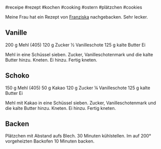 #receipe #rezept #kochen #cooking #ostern #plätzchen #cookies


Meine Frau hat ein Rezept von [Franziska](https://www.einfachkochen.de/autoren/franziska) nachgebacken.
Sehr lecker.

## Vanille

200 g Mehl (405)
120 g Zucker
½ Vanilleschote
125 g kalte Butter
Ei

Mehl in eine Schüssel sieben. 
Zucker, Vanilleschotenmark und die kalte Butter hinzu. Kneten.
Ei hinzu. Fertig kneten.

## Schoko

150 g Mehl (405)
50 g Kakao
120 g Zucker
¼ Vanilleschote
125 g kalte Butter
Ei

Mehl mit Kakao in eine Schüssel sieben.
Zucker, Vanilleschotenmark und die kalte Butter hinzu. Kneten.
Ei hinzu. Fertig kneten.

## Backen

Plätzchen mit Abstand aufs Blech. 
30 Minuten kühlstellen.
Im auf 200° vorgeheizten Backofen 10 Minuten backen.
